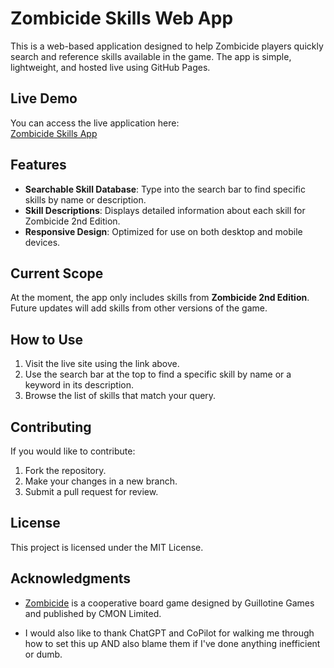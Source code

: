 # Zombicide Skills Web App

This is a web-based application designed to help Zombicide players quickly search and reference skills available in the game. The app is simple, lightweight, and hosted live using GitHub Pages.

## Live Demo

You can access the live application here:  
[Zombicide Skills App](https://kennethdenson.github.io/zombicide/)

## Features

- **Searchable Skill Database**: Type into the search bar to find specific skills by name or description.
- **Skill Descriptions**: Displays detailed information about each skill for Zombicide 2nd Edition.
- **Responsive Design**: Optimized for use on both desktop and mobile devices.

## Current Scope

At the moment, the app only includes skills from **Zombicide 2nd Edition**. Future updates will add skills from other versions of the game.

## How to Use

1. Visit the live site using the link above.
2. Use the search bar at the top to find a specific skill by name or a keyword in its description.
3. Browse the list of skills that match your query.

## Contributing

If you would like to contribute:

1. Fork the repository.
2. Make your changes in a new branch.
3. Submit a pull request for review.

## License

This project is licensed under the MIT License.

## Acknowledgments

- [Zombicide](https://www.zombicide.com/) is a cooperative board game designed by Guillotine Games and published by CMON Limited.

- I would also like to thank ChatGPT and CoPilot for walking me through how to set this up AND also blame them if I've done anything inefficient or dumb.